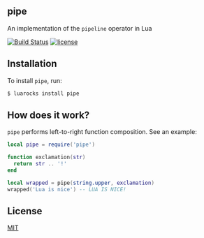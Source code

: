 ## pipe
An implementation of the `pipeline` operator in Lua

[![Build Status](https://travis-ci.org/EvandroLG/pipe.lua.svg?branch=master)](https://travis-ci.org/EvandroLG/pipe.lua) [![license](https://badgen.now.sh/badge/license/MIT)](./LICENSE)

## Installation
To install `pipe`, run:
```sh
$ luarocks install pipe
```

## How does it work?
`pipe` performs left-to-right function composition. See an example:

```lua
local pipe = require('pipe')

function exclamation(str)
  return str .. '!'
end

local wrapped = pipe(string.upper, exclamation)
wrapped('Lua is nice') -- LUA IS NICE!
```

## License
[MIT](https://github.com/EvandroLG/pipe.lua/blob/master/LICENSE)
